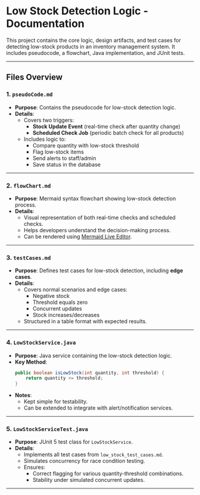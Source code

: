 # Low Stock Detection Logic - Documentation

This project contains the core logic, design artifacts, and test cases for detecting low-stock products
in an inventory management system. It includes pseudocode, a flowchart, Java implementation, and JUnit tests.

---

## **Files Overview**

### 1. `pseudoCode.md`
- **Purpose**: Contains the pseudocode for low-stock detection logic.
- **Details**:
  - Covers two triggers:
    - **Stock Update Event** (real-time check after quantity change)
    - **Scheduled Check Job** (periodic batch check for all products)
  - Includes logic to:
    - Compare quantity with low-stock threshold
    - Flag low-stock items
    - Send alerts to staff/admin
    - Save status in the database

---

### 2. `flowChart.md`
- **Purpose**: Mermaid syntax flowchart showing low-stock detection process.
- **Details**:
  - Visual representation of both real-time checks and scheduled checks.
  - Helps developers understand the decision-making process.
  - Can be rendered using [Mermaid Live Editor](https://mermaid.live).

---

### 3. `testCases.md`
- **Purpose**: Defines test cases for low-stock detection, including **edge cases**.
- **Details**:
  - Covers normal scenarios and edge cases:
    - Negative stock
    - Threshold equals zero
    - Concurrent updates
    - Stock increases/decreases
  - Structured in a table format with expected results.

---

### 4. `LowStockService.java`
- **Purpose**: Java service containing the low-stock detection logic.
- **Key Method**:
  ```java
  public boolean isLowStock(int quantity, int threshold) {
      return quantity <= threshold;
  }
  ```
- **Notes**:
  - Kept simple for testability.
  - Can be extended to integrate with alert/notification services.

---

### 5. `LowStockServiceTest.java`
- **Purpose**: JUnit 5 test class for `LowStockService`.
- **Details**:
  - Implements all test cases from `low_stock_test_cases.md`.
  - Simulates concurrency for race condition testing.
  - Ensures:
    - Correct flagging for various quantity-threshold combinations.
    - Stability under simulated concurrent updates.

---

